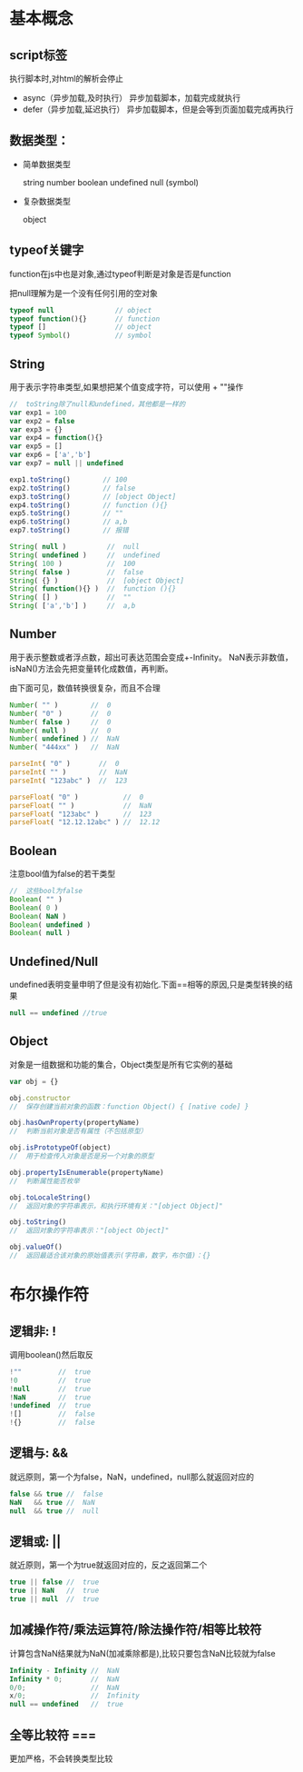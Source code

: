 # 基本概念
## script标签
执行脚本时,对html的解析会停止
- async（异步加载,及时执行）
  异步加载脚本，加载完成就执行
- defer（异步加载,延迟执行）
  异步加载脚本，但是会等到页面加载完成再执行


## 数据类型：
- 简单数据类型

  string number boolean undefined null (symbol)

- 复杂数据类型

  object


## typeof关键字
function在js中也是对象,通过typeof判断是对象是否是function

把null理解为是一个没有任何引用的空对象
```js
typeof null               // object
typeof function(){}       // function
typeof []                 // object
typeof Symbol()           // symbol
```



## String
用于表示字符串类型,如果想把某个值变成字符，可以使用 + ""操作

```js
//  toString除了null和undefined，其他都是一样的
var exp1 = 100
var exp2 = false
var exp3 = {}
var exp4 = function(){}
var exp5 = []
var exp6 = ['a','b']
var exp7 = null || undefined   

exp1.toString()        // 100
exp2.toString()        // false
exp3.toString()        // [object Object]
exp4.toString()        // function (){}
exp5.toString()        // ""
exp6.toString()        // a,b
exp7.toString()        // 报错

String( null )          //  null
String( undefined )     //  undefined
String( 100 )           //  100
String( false )         //  false
String( {} )            //  [object Object]
String( function(){} )  //  function (){}
String( [] )            //  ""
String( ['a','b'] )     //  a,b
```

## Number
用于表示整数或者浮点数，超出可表达范围会变成+-Infinity。
NaN表示非数值，isNaN()方法会先把变量转化成数值，再判断。

由下面可见，数值转换很复杂，而且不合理
```js
Number( "" )        //  0
Number( "0" )       //  0
Number( false )     //  0
Number( null )      //  0
Number( undefined ) //  NaN
Number( "444xx" )   //  NaN

parseInt( "0" )       //  0
parseInt( "" )        //  NaN
parseInt( "123abc" )  //  123

parseFloat( "0" )           //  0
parseFloat( "" )            //  NaN
parseFloat( "123abc" )      //  123
parseFloat( "12.12.12abc" ) //  12.12
```



## Boolean
注意bool值为false的若干类型
```js
//  这些bool为false
Boolean( "" )
Boolean( 0 )
Boolean( NaN )
Boolean( undefined )
Boolean( null )
```



## Undefined/Null
undefined表明变量申明了但是没有初始化.下面==相等的原因,只是类型转换的结果
```js
null == undefined //true
```



## Object
对象是一组数据和功能的集合，Object类型是所有它实例的基础
```js
var obj = {}

obj.constructor   
//  保存创建当前对象的函数：function Object() { [native code] }

obj.hasOwnProperty(propertyName)  
//  判断当前对象是否有属性（不包括原型）

obj.isPrototypeOf(object) 
//  用于检查传入对象是否是另一个对象的原型

obj.propertyIsEnumerable(propertyName)  
//  判断属性能否枚举

obj.toLocaleString()  
//  返回对象的字符串表示，和执行环境有关："[object Object]"

obj.toString()  
//  返回对象的字符串表示："[object Object]"

obj.valueOf() 
//  返回最适合该对象的原始值表示(字符串，数字，布尔值)：{}
```


# 布尔操作符
## 逻辑非: !
调用boolean()然后取反
```js
!""         //  true
!0          //  true
!null       //  true
!NaN        //  true
!undefined  //  true
![]         //  false
!{}         //  false
```

## 逻辑与: &&
就远原则，第一个为false，NaN，undefined，null那么就返回对应的
```js
false && true //  false
NaN   && true //  NaN
null  && true //  null
```

## 逻辑或: ||
就近原则，第一个为true就返回对应的，反之返回第二个
```js
true || false //  true
true || NaN   //  true
true || null  //  true
```

## 加减操作符/乘法运算符/除法操作符/相等比较符
计算包含NaN结果就为NaN(加减乘除都是),比较只要包含NaN比较就为false
```javascript
Infinity - Infinity //  NaN
Infinity * 0;       //  NaN
0/0;                //  NaN
x/0;                //  Infinity
null == undefined   //  true
```


## 全等比较符 ===
更加严格，不会转换类型比较






